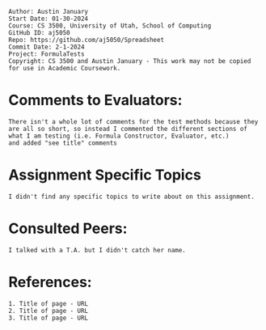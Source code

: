 ﻿```
Author: Austin January
Start Date: 01-30-2024
Course: CS 3500, University of Utah, School of Computing
GitHub ID: aj5050
Repo: https://github.com/aj5050/Spreadsheet
Commit Date: 2-1-2024
Project: FormulaTests
Copyright: CS 3500 and Austin January - This work may not be copied for use in Academic Coursework.
```
# Comments to Evaluators:
    There isn't a whole lot of comments for the test methods because they are all so short, so instead I commented the different sections of what I am testing (i.e. Formula Constructor, Evaluator, etc.)
    and added "see title" comments

# Assignment Specific Topics
    I didn't find any specific topics to write about on this assignment.


# Consulted Peers:

    I talked with a T.A. but I didn't catch her name. 

# References:

    1. Title of page - URL
    2. Title of page - URL
    3. Title of page - URL


